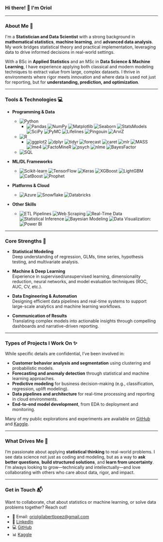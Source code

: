 ### Hi there! 👋 I'm Oriol

---

### About Me 🚀

I'm a **Statistician and Data Scientist** with a strong background in **mathematical statistics**, **machine learning**, and **advanced data analysis**. My work bridges statistical theory and practical implementation, leveraging data to drive informed decisions in real-world settings.

With a BSc in **Applied Statistics** and an MSc in **Data Science & Machine Learning**, I have experience applying both classical and modern modeling techniques to extract value from large, complex datasets. I thrive in environments where rigor meets innovation and where data is used not just for reporting, but for **understanding, prediction, and optimization**.

---

### Tools & Technologies 💻

- **Programming & Data**
  -  ![Python](https://img.shields.io/badge/Python-3776AB?style=flat&logo=python&logoColor=white)
      -   ![Pandas](https://img.shields.io/badge/Pandas-150458?style=flat&logo=pandas&logoColor=white)
          ![NumPy](https://img.shields.io/badge/NumPy-013243?style=flat&logo=numpy&logoColor=white)
          ![Matplotlib](https://img.shields.io/badge/Matplotlib-11557C?style=flat)
          ![Seaborn](https://img.shields.io/badge/Seaborn-7CB9E8?style=flat)
          ![StatsModels](https://img.shields.io/badge/StatsModels-6A5ACD?style=flat)
          ![SciPy](https://img.shields.io/badge/SciPy-8CAAE6?style=flat&logo=scipy&logoColor=black)
          ![PyMC](https://img.shields.io/badge/PyMC-3488CA?style=flat)
          ![Lifelines](https://img.shields.io/badge/Lifelines-6495ED?style=flat)
          ![Pingouin](https://img.shields.io/badge/Pingouin-7B68EE?style=flat)
          ![ArviZ](https://img.shields.io/badge/ArviZ-004D99?style=flat)
  - ![R](https://img.shields.io/badge/R-276DC3?style=flat&logo=r&logoColor=white)
      - ![ggplot2](https://img.shields.io/badge/ggplot2-2C3E50?style=flat)
        ![dplyr](https://img.shields.io/badge/dplyr-1E90FF?style=flat)
        ![tidyr](https://img.shields.io/badge/tidyr-4682B4?style=flat)
        ![forecast](https://img.shields.io/badge/forecast-4B0082?style=flat)
        ![caret](https://img.shields.io/badge/caret-FF69B4?style=flat)
        ![mlr](https://img.shields.io/badge/mlr-9932CC?style=flat)
        ![MASS](https://img.shields.io/badge/MASS-B03060?style=flat)
        ![lme4](https://img.shields.io/badge/lme4-3E8E41?style=flat)
        ![FactoMineR](https://img.shields.io/badge/FactoMineR-6495ED?style=flat)
        ![psych](https://img.shields.io/badge/psych-DA70D6?style=flat)
        ![nlme](https://img.shields.io/badge/nlme-40E0D0?style=flat)
        ![BayesFactor](https://img.shields.io/badge/BayesFactor-8B0000?style=flat)
  - ![SQL](https://img.shields.io/badge/SQL-CC2927?style=flat&logo=sqlite&logoColor=white)



- **ML/DL Frameworks**  
  - ![Scikit-learn](https://img.shields.io/badge/Scikit--learn-F7931E?style=flat&logo=scikitlearn&logoColor=black) ![TensorFlow](https://img.shields.io/badge/TensorFlow-FF6F00?style=flat&logo=tensorflow&logoColor=white) ![Keras](https://img.shields.io/badge/Keras-D00000?style=flat&logo=keras&logoColor=white) ![XGBoost](https://img.shields.io/badge/XGBoost-FF6600?style=flat) ![LightGBM](https://img.shields.io/badge/LightGBM-9ACD32?style=flat) ![CatBoost](https://img.shields.io/badge/CatBoost-FFB90F?style=flat) ![Prophet](https://img.shields.io/badge/Prophet-00BFFF?style=flat)


- **Platforms & Cloud**  
  -  ![Azure](https://img.shields.io/badge/Azure-0089D6?style=flat&logo=microsoftazure&logoColor=white) ![Snowflake](https://img.shields.io/badge/Snowflake-56B9DA?style=flat&logo=snowflake&logoColor=white) ![Databricks](https://img.shields.io/badge/Databricks-E02020?style=flat&logo=databricks&logoColor=white)

- **Other Skills**  
  - ![ETL Pipelines](https://img.shields.io/badge/ETL_Pipelines-4A4A4A?style=flat) ![Web Scraping](https://img.shields.io/badge/Web_Scraping-6A5ACD?style=flat) ![Real-Time Data](https://img.shields.io/badge/Real--Time_Data-228B22?style=flat) ![Statistical Inference](https://img.shields.io/badge/Statistical_Inference-DAA520?style=flat) ![Bayesian Modeling](https://img.shields.io/badge/Bayesian_Modeling-8B0000?style=flat) ![Data Visualization](https://img.shields.io/badge/Data_Visualization-20B2AA?style=flat): ![Power BI](https://img.shields.io/badge/PowerBI-F2C811?style=flat&logo=powerbi&logoColor=black)
---

### Core Strengths 🧠

- **Statistical Modeling**  
  Deep understanding of regression, GLMs, time series, hypothesis testing, and multivariate analysis.

- **Machine & Deep Learning**  
  Experience in supervised/unsupervised learning, dimensionality reduction, neural networks, and model evaluation techniques (ROC, AUC, CV, etc.).

- **Data Engineering & Automation**  
  Designing efficient data pipelines and real-time systems to support large-scale analytics and machine learning workflows.

- **Communication of Results**  
  Translating complex models into actionable insights through compelling dashboards and narrative-driven reporting.

---

### Types of Projects I Work On ✨

While specific details are confidential, I’ve been involved in:

- **Customer behavior analysis and segmentation** using clustering and probabilistic models.  
- **Forecasting and anomaly detection** through statistical and machine learning approaches.  
- **Predictive modeling** for business decision-making (e.g., classification, regression, uplift modeling).  
- **Data pipelines and architecture** for real-time processing and reporting in cloud environments.  
- **End-to-end model development**, from EDA to deployment and monitoring.

Many of my public explorations and experiments are available on [GitHub](https://github.com/OriolGilabertLopez) and [Kaggle](https://www.kaggle.com/oriolgilabertlpez).

---

### What Drives Me 🌟

I’m passionate about applying **statistical thinking** to real-world problems. I see data science not just as coding and modeling, but as a way to **ask better questions**, **build structured solutions**, and **learn from uncertainty**. I'm always looking to grow—technically and intellectually—and love collaborating with others who care about data, rigor, and impact.

---

### Get in Touch 📬

Want to collaborate, chat about statistics or machine learning, or solve data problems together? Reach out!

- 📧 Email: oriolgilabertlopez@gmail.com  
- 🔗 [LinkedIn](https://www.linkedin.com/in/oriolgilabertl%C3%B3pez/)  
- 💻 [GitHub](https://github.com/OriolGilabertLopez/)  
- 📊 [Kaggle](https://www.kaggle.com/oriolgilabertlpez)

